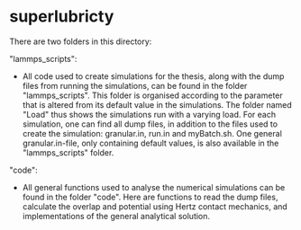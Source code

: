 # superlubricty
There are two folders in this directory:

"lammps_scripts":
- All code used to create simulations for the thesis, along with the dump files from running the simulations, can be found in the folder "lammps_scripts". This folder is organised according to the parameter that is altered from its default value in the simulations. The folder named "Load" thus shows the simulations run with a varying load. For each simulation, one can find all dump files, in addition to the files used to create the simulation: granular.in, run.in and myBatch.sh. One general granular.in-file, only containing default values, is also available in the "lammps_scripts" folder.

"code":
- All general functions used to analyse the numerical simulations can be found in the folder "code". Here are functions to read the dump files, calculate the overlap and potential using Hertz contact mechanics, and implementations of the general analytical solution. 
